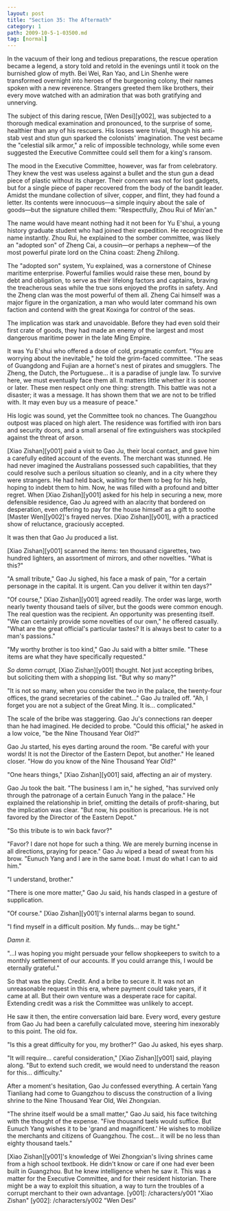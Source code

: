 ```yaml
---
layout: post
title: "Section 35: The Aftermath"
category: 1
path: 2009-10-5-1-03500.md
tag: [normal]
---
```


In the vacuum of their long and tedious preparations, the rescue operation became a legend, a story told and retold in the evenings until it took on the burnished glow of myth. Bei Wei, Ran Yao, and Lin Shenhe were transformed overnight into heroes of the burgeoning colony, their names spoken with a new reverence. Strangers greeted them like brothers, their every move watched with an admiration that was both gratifying and unnerving.

The subject of this daring rescue, [Wen Desi][y002], was subjected to a thorough medical examination and pronounced, to the surprise of some, healthier than any of his rescuers. His losses were trivial, though his anti-stab vest and stun gun sparked the colonists' imagination. The vest became the "celestial silk armor," a relic of impossible technology, while some even suggested the Executive Committee could sell them for a king's ransom.

The mood in the Executive Committee, however, was far from celebratory. They knew the vest was useless against a bullet and the stun gun a dead piece of plastic without its charger. Their concern was not for lost gadgets, but for a single piece of paper recovered from the body of the bandit leader. Amidst the mundane collection of silver, copper, and flint, they had found a letter. Its contents were innocuous—a simple inquiry about the sale of goods—but the signature chilled them: "Respectfully, Zhou Rui of Min'an."

The name would have meant nothing had it not been for Yu E'shui, a young history graduate student who had joined their expedition. He recognized the name instantly. Zhou Rui, he explained to the somber committee, was likely an "adopted son" of Zheng Cai, a cousin—or perhaps a nephew—of the most powerful pirate lord on the China coast: Zheng Zhilong.

The "adopted son" system, Yu explained, was a cornerstone of Chinese maritime enterprise. Powerful families would raise these men, bound by debt and obligation, to serve as their lifelong factors and captains, braving the treacherous seas while the true sons enjoyed the profits in safety. And the Zheng clan was the most powerful of them all. Zheng Cai himself was a major figure in the organization, a man who would later command his own faction and contend with the great Koxinga for control of the seas.

The implication was stark and unavoidable. Before they had even sold their first crate of goods, they had made an enemy of the largest and most dangerous maritime power in the late Ming Empire.

It was Yu E'shui who offered a dose of cold, pragmatic comfort. "You are worrying about the inevitable," he told the grim-faced committee. "The seas of Guangdong and Fujian are a hornet's nest of pirates and smugglers. The Zheng, the Dutch, the Portuguese... it is a paradise of jungle law. To survive here, we must eventually face them all. It matters little whether it is sooner or later. These men respect only one thing: strength. This battle was not a disaster; it was a message. It has shown them that we are not to be trifled with. It may even buy us a measure of peace."

His logic was sound, yet the Committee took no chances. The Guangzhou outpost was placed on high alert. The residence was fortified with iron bars and security doors, and a small arsenal of fire extinguishers was stockpiled against the threat of arson.

[Xiao Zishan][y001] paid a visit to Gao Ju, their local contact, and gave him a carefully edited account of the events. The merchant was stunned. He had never imagined the Australians possessed such capabilities, that they could resolve such a perilous situation so cleanly, and in a city where they were strangers. He had held back, waiting for them to beg for his help, hoping to indebt them to him. Now, he was filled with a profound and bitter regret. When [Xiao Zishan][y001] asked for his help in securing a new, more defensible residence, Gao Ju agreed with an alacrity that bordered on desperation, even offering to pay for the house himself as a gift to soothe [Master Wen][y002]'s frayed nerves. [Xiao Zishan][y001], with a practiced show of reluctance, graciously accepted.

It was then that Gao Ju produced a list.

[Xiao Zishan][y001] scanned the items: ten thousand cigarettes, two hundred lighters, an assortment of mirrors, and other novelties. "What is this?"

"A small tribute," Gao Ju sighed, his face a mask of pain, "for a certain personage in the capital. It is urgent. Can you deliver it within ten days?"

"Of course," [Xiao Zishan][y001] agreed readily. The order was large, worth nearly twenty thousand taels of silver, but the goods were common enough. The real question was the recipient. An opportunity was presenting itself. "We can certainly provide some novelties of our own," he offered casually. "What are the great official's particular tastes? It is always best to cater to a man's passions."

"My worthy brother is too kind," Gao Ju said with a bitter smile. "These items are what they have specifically requested."

*So damn corrupt,* [Xiao Zishan][y001] thought. Not just accepting bribes, but soliciting them with a shopping list. "But why so many?"

"It is not so many, when you consider the two in the palace, the twenty-four offices, the grand secretaries of the cabinet..." Gao Ju trailed off. "Ah, I forget you are not a subject of the Great Ming. It is... complicated."

The scale of the bribe was staggering. Gao Ju's connections ran deeper than he had imagined. He decided to probe. "Could this official," he asked in a low voice, "be the Nine Thousand Year Old?"

Gao Ju started, his eyes darting around the room. "Be careful with your words! It is not the Director of the Eastern Depot, but another." He leaned closer. "How do you know of the Nine Thousand Year Old?"

"One hears things," [Xiao Zishan][y001] said, affecting an air of mystery.

Gao Ju took the bait. "The business I am in," he sighed, "has survived only through the patronage of a certain Eunuch Yang in the palace." He explained the relationship in brief, omitting the details of profit-sharing, but the implication was clear. "But now, his position is precarious. He is not favored by the Director of the Eastern Depot."

"So this tribute is to win back favor?"

"Favor? I dare not hope for such a thing. We are merely burning incense in all directions, praying for peace." Gao Ju wiped a bead of sweat from his brow. "Eunuch Yang and I are in the same boat. I must do what I can to aid him."

"I understand, brother."

"There is one more matter," Gao Ju said, his hands clasped in a gesture of supplication.

"Of course." [Xiao Zishan][y001]'s internal alarms began to sound.

"I find myself in a difficult position. My funds... may be tight."

*Damn it.*

"...I was hoping you might persuade your fellow shopkeepers to switch to a monthly settlement of our accounts. If you could arrange this, I would be eternally grateful."

So that was the play. Credit. And a bribe to secure it. It was not an unreasonable request in this era, where payment could take years, if it came at all. But their own venture was a desperate race for capital. Extending credit was a risk the Committee was unlikely to accept.

He saw it then, the entire conversation laid bare. Every word, every gesture from Gao Ju had been a carefully calculated move, steering him inexorably to this point. The old fox.

"Is this a great difficulty for you, my brother?" Gao Ju asked, his eyes sharp.

"It will require... careful consideration," [Xiao Zishan][y001] said, playing along. "But to extend such credit, we would need to understand the reason for this... difficulty."

After a moment's hesitation, Gao Ju confessed everything. A certain Yang Tianliang had come to Guangzhou to discuss the construction of a living shrine to the Nine Thousand Year Old, Wei Zhongxian.

"The shrine itself would be a small matter," Gao Ju said, his face twitching with the thought of the expense. "Five thousand taels would suffice. But Eunuch Yang wishes it to be 'grand and magnificent.' He wishes to mobilize the merchants and citizens of Guangzhou. The cost... it will be no less than eighty thousand taels."

[Xiao Zishan][y001]'s knowledge of Wei Zhongxian's living shrines came from a high school textbook. He didn't know or care if one had ever been built in Guangzhou. But he knew intelligence when he saw it. This was a matter for the Executive Committee, and for their resident historian. There might be a way to exploit this situation, a way to turn the troubles of a corrupt merchant to their own advantage.
[y001]: /characters/y001 "Xiao Zishan"
[y002]: /characters/y002 "Wen Desi"